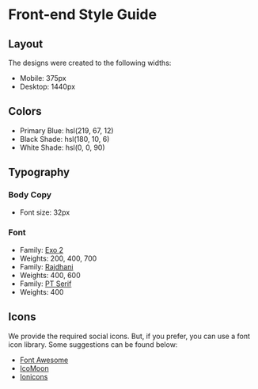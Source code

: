 # Front-end Style Guide

## Layout

The designs were created to the following widths:

- Mobile: 375px
- Desktop: 1440px

## Colors

- Primary Blue: hsl(219, 67, 12)
- Black Shade: hsl(180, 10, 6)
- White Shade: hsl(0, 0, 90)

## Typography

### Body Copy

- Font size: 32px

### Font

- Family: [Exo 2](https://fonts.google.com/specimen/Exo+2)
- Weights: 200, 400, 700
- Family: [Rajdhani](https://fonts.google.com/specimen/Rajdhani)
- Weights: 400, 600
- Family: [PT Serif](https://fonts.google.com/specimen/PT+Serif)
- Weights: 400

## Icons

We provide the required social icons. But, if you prefer, you can use a font icon library. Some suggestions can be found below:

- [Font Awesome](https://fontawesome.com)
- [IcoMoon](https://icomoon.io)
- [Ionicons](https://ionicons.com)
